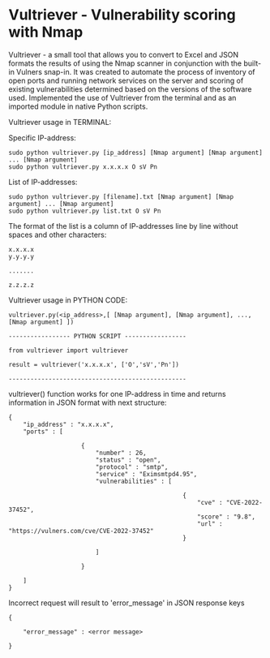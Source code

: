 # Vultriever - Vulnerability scoring with NmapVultriever - a small tool that allows you to convert to Excel and JSON formats the results of using the Nmap scanner in conjunction with the built-in Vulners snap-in. It was created to automate the process of inventory of open ports and running network services on the server and scoring of existing vulnerabilities determined based on the versions of the software used. Implemented the use of Vultriever from the terminal and as an imported module in native Python scripts. Vultriever usage in TERMINAL:Specific IP-address:    sudo python vultriever.py [ip_address] [Nmap argument] [Nmap argument] ... [Nmap argument]    sudo python vultriever.py x.x.x.x O sV Pn                        List of IP-addresses:     sudo python vultriever.py [filename].txt [Nmap argument] [Nmap argument] ... [Nmap argument]    sudo python vultriever.py list.txt O sV PnThe format of the list is a column of IP-addresses line by line without spaces and other characters:    x.x.x.x    y.y.y.y        .......        z.z.z.z                               Vultriever usage in PYTHON CODE:    vultriever.py(<ip_address>,[ [Nmap argument], [Nmap argument], ..., [Nmap argument] ])    ----------------- PYTHON SCRIPT -----------------                                from vultriever import vultriever        result = vultriever('x.x.x.x', ['O','sV','Pn'])                                -------------------------------------------------vultriever() function works for one IP-address in time and returns information in JSON format with next structure:    {        "ip_address" : "x.x.x.x",        "ports" : [                                    {                            "number" : 26,                            "status" : "open",                            "protocol" : "smtp",                            "service" : "Eximsmtpd4.95",                            "vulnerabilities" : [                                                                                    {                                                        "cve" : "CVE-2022-37452",                                                        "score" : "9.8",                                                        "url" : "https://vulners.com/cve/CVE-2022-37452"                                                    }                                                            ]                                                    }                    ]    }Incorrect request will result to 'error_message' in JSON response keys                            {                "error_message" : <error message>            }